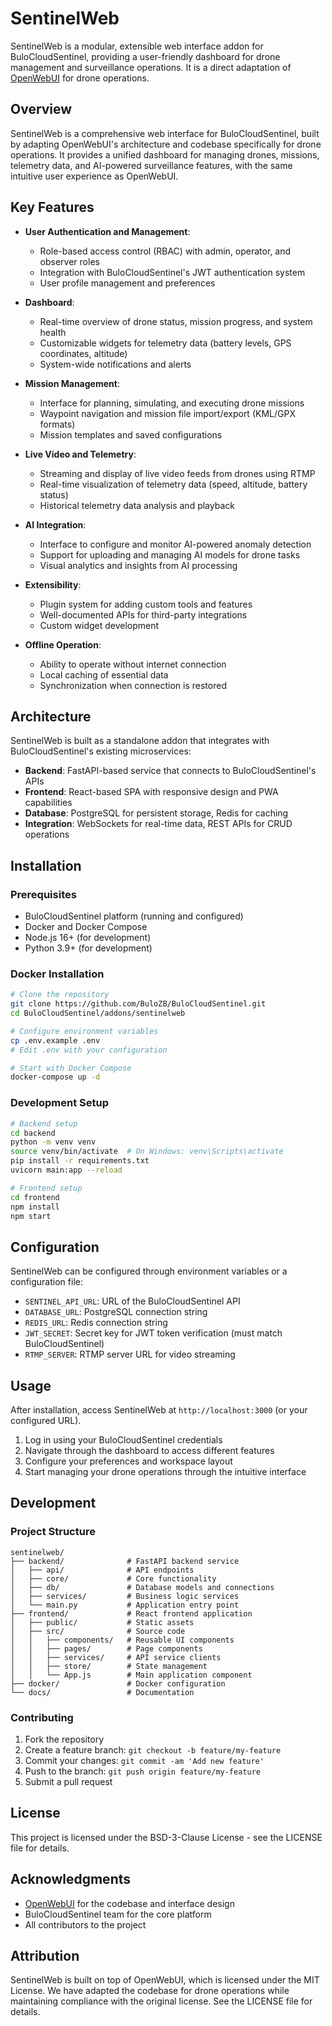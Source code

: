 # SentinelWeb

SentinelWeb is a modular, extensible web interface addon for BuloCloudSentinel, providing a user-friendly dashboard for drone management and surveillance operations. It is a direct adaptation of [OpenWebUI](https://github.com/open-webui/open-webui) for drone operations.

## Overview

SentinelWeb is a comprehensive web interface for BuloCloudSentinel, built by adapting OpenWebUI's architecture and codebase specifically for drone operations. It provides a unified dashboard for managing drones, missions, telemetry data, and AI-powered surveillance features, with the same intuitive user experience as OpenWebUI.

## Key Features

- **User Authentication and Management**:
  - Role-based access control (RBAC) with admin, operator, and observer roles
  - Integration with BuloCloudSentinel's JWT authentication system
  - User profile management and preferences

- **Dashboard**:
  - Real-time overview of drone status, mission progress, and system health
  - Customizable widgets for telemetry data (battery levels, GPS coordinates, altitude)
  - System-wide notifications and alerts

- **Mission Management**:
  - Interface for planning, simulating, and executing drone missions
  - Waypoint navigation and mission file import/export (KML/GPX formats)
  - Mission templates and saved configurations

- **Live Video and Telemetry**:
  - Streaming and display of live video feeds from drones using RTMP
  - Real-time visualization of telemetry data (speed, altitude, battery status)
  - Historical telemetry data analysis and playback

- **AI Integration**:
  - Interface to configure and monitor AI-powered anomaly detection
  - Support for uploading and managing AI models for drone tasks
  - Visual analytics and insights from AI processing

- **Extensibility**:
  - Plugin system for adding custom tools and features
  - Well-documented APIs for third-party integrations
  - Custom widget development

- **Offline Operation**:
  - Ability to operate without internet connection
  - Local caching of essential data
  - Synchronization when connection is restored

## Architecture

SentinelWeb is built as a standalone addon that integrates with BuloCloudSentinel's existing microservices:

- **Backend**: FastAPI-based service that connects to BuloCloudSentinel's APIs
- **Frontend**: React-based SPA with responsive design and PWA capabilities
- **Database**: PostgreSQL for persistent storage, Redis for caching
- **Integration**: WebSockets for real-time data, REST APIs for CRUD operations

## Installation

### Prerequisites

- BuloCloudSentinel platform (running and configured)
- Docker and Docker Compose
- Node.js 16+ (for development)
- Python 3.9+ (for development)

### Docker Installation

```bash
# Clone the repository
git clone https://github.com/BuloZB/BuloCloudSentinel.git
cd BuloCloudSentinel/addons/sentinelweb

# Configure environment variables
cp .env.example .env
# Edit .env with your configuration

# Start with Docker Compose
docker-compose up -d
```

### Development Setup

```bash
# Backend setup
cd backend
python -m venv venv
source venv/bin/activate  # On Windows: venv\Scripts\activate
pip install -r requirements.txt
uvicorn main:app --reload

# Frontend setup
cd frontend
npm install
npm start
```

## Configuration

SentinelWeb can be configured through environment variables or a configuration file:

- `SENTINEL_API_URL`: URL of the BuloCloudSentinel API
- `DATABASE_URL`: PostgreSQL connection string
- `REDIS_URL`: Redis connection string
- `JWT_SECRET`: Secret key for JWT token verification (must match BuloCloudSentinel)
- `RTMP_SERVER`: RTMP server URL for video streaming

## Usage

After installation, access SentinelWeb at `http://localhost:3000` (or your configured URL).

1. Log in using your BuloCloudSentinel credentials
2. Navigate through the dashboard to access different features
3. Configure your preferences and workspace layout
4. Start managing your drone operations through the intuitive interface

## Development

### Project Structure

```
sentinelweb/
├── backend/              # FastAPI backend service
│   ├── api/              # API endpoints
│   ├── core/             # Core functionality
│   ├── db/               # Database models and connections
│   ├── services/         # Business logic services
│   └── main.py           # Application entry point
├── frontend/             # React frontend application
│   ├── public/           # Static assets
│   ├── src/              # Source code
│   │   ├── components/   # Reusable UI components
│   │   ├── pages/        # Page components
│   │   ├── services/     # API service clients
│   │   ├── store/        # State management
│   │   └── App.js        # Main application component
├── docker/               # Docker configuration
└── docs/                 # Documentation
```

### Contributing

1. Fork the repository
2. Create a feature branch: `git checkout -b feature/my-feature`
3. Commit your changes: `git commit -am 'Add new feature'`
4. Push to the branch: `git push origin feature/my-feature`
5. Submit a pull request

## License

This project is licensed under the BSD-3-Clause License - see the LICENSE file for details.

## Acknowledgments

- [OpenWebUI](https://github.com/open-webui/open-webui) for the codebase and interface design
- BuloCloudSentinel team for the core platform
- All contributors to the project

## Attribution

SentinelWeb is built on top of OpenWebUI, which is licensed under the MIT License. We have adapted the codebase for drone operations while maintaining compliance with the original license. See the LICENSE file for details.
